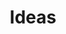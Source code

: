---
title: Ideas
description: Cosas que pienso
image: Selection_458.png

# Badge style
style:
    background: "#2a9d8f"
    color: "#fff"
---